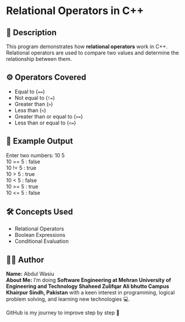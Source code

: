 # Relational Operators in C++

## 📘 Description
This program demonstrates how **relational operators** work in C++.  
Relational operators are used to compare two values and determine the relationship between them.

## ⚙️ Operators Covered
- Equal to (`==`)
- Not equal to (`!=`)
- Greater than (`>`)
- Less than (`<`)
- Greater than or equal to (`>=`)
- Less than or equal to (`<=`)

## 🧠 Example Output
Enter two numbers: 10 5
<br>
10 == 5 : false
<br>
10 != 5 : true
<br>
10 > 5 : true
<br>
10 < 5 : false
<br>
10 >= 5 : true
<br>
10 <= 5 : false

## 🛠️ Concepts Used
- Relational Operators  
- Boolean Expressions  
- Conditional Evaluation

## 👨‍💻 Author
**Name:** Abdul Wasiu
<br>
**About Me:** I’m doing  **Software Engineering at Mehran University of Engineering and Technology Shaheed Zulifqar Ali bhutto Campus Khairpur Sindh, Pakistan** with a keen interest in programming, logical problem solving, and learning new technologies 💻.

GitHub is my journey to improve step by step 🚀